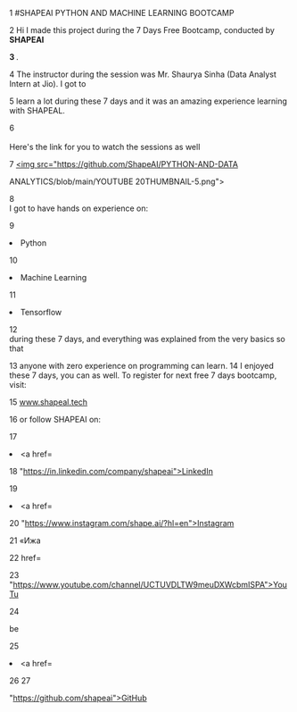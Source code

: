 1 #SHAPEAI PYTHON AND MACHINE LEARNING BOOTCAMP

2 Hi I made this project during the 7 Days Free Bootcamp, conducted by <b> SHAPEAI

3 </b>.

4 The instructor during the session was Mr. Shaurya Sinha (Data Analyst Intern at Jio). I got to

5 learn a lot during these 7 days and it was an amazing experience learning with SHAPEAL.

6 <br><br>Here's the link for you to watch the sessions as well<br>

7 <a href="https://www.youtube.com/playlist?list=PL7z18TDRnbulNEA-59W7wWgCWE8LEDD6h"> <img src="https://github.com/ShapeAI/PYTHON-AND-DATA

ANALYTICS/blob/main/YOUTUBE 20THUMBNAIL-5.png"></a>

8 <br>I got to have hands on experience on:

9 <li>Python

10 <li>Machine Learning

11 <li>Tensorflow

12 <br>during these 7 days, and everything was explained from the very basics so that

13 anyone with zero experience on programming can learn. 14 I enjoyed these 7 days, you can as well. To register for next free 7 days bootcamp, visit:

15 <a href="https://www.shapeal.tech"> www.shapeal.tech</a>

16 or follow SHAPEAI on:

17 <li><a href=

18 "https://in.linkedin.com/company/shapeai">LinkedIn</a>

19 <li><a href=

20 "https://www.instagram.com/shape.ai/?hl=en">Instagram</a>

21 «Ижа

22 href=

23 "https://www.youtube.com/channel/UCTUVDLTW9meuDXWcbmISPA">YouTu

24

be</a>

25 <li><a href=

26 27

"https://github.com/shapeai">GitHub</a>
